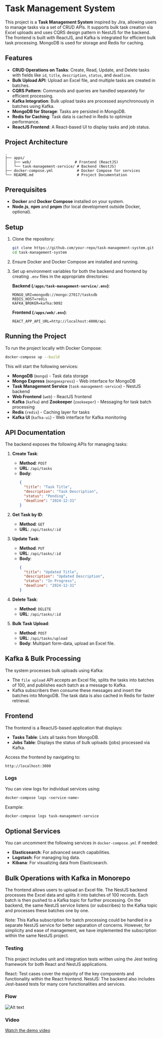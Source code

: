 # Task Management System

This project is a **Task Management System** inspired by Jira, allowing users to manage tasks via a set of CRUD APIs. It supports bulk task creation via Excel uploads and uses CQRS design pattern in NestJS for the backend. The frontend is built with ReactJS, and Kafka is integrated for efficient bulk task processing. MongoDB is used for storage and Redis for caching.

## Features

- **CRUD Operations on Tasks**: Create, Read, Update, and Delete tasks with fields like `id`, `title`, `description`, `status`, and `deadline`.
- **Bulk Upload API**: Upload an Excel file, and multiple tasks are created in batches.
- **CQRS Pattern**: Commands and queries are handled separately for efficient processing.
- **Kafka Integration**: Bulk upload tasks are processed asynchronously in batches using Kafka.
- **MongoDB for Storage**: Tasks are persisted in MongoDB.
- **Redis for Caching**: Task data is cached in Redis to optimize performance.
- **ReactJS Frontend**: A React-based UI to display tasks and job status.

## Project Architecture

```
.
├── apps/
│   ├── web/                    # Frontend (ReactJS)
│   └── task-management-service/ # Backend (NestJS)
├── docker-compose.yml           # Docker Compose for services
└── README.md                    # Project Documentation
```

## Prerequisites

- **Docker** and **Docker Compose** installed on your system.
- **Node.js**, **npm** and **pnpm** (for local development outside Docker, optional).
  
## Setup

1. Clone the repository:

    ```bash
    git clone https://github.com/your-repo/task-management-system.git
    cd task-management-system
    ```

2. Ensure Docker and Docker Compose are installed and running.

3. Set up environment variables for both the backend and frontend by creating `.env` files in the appropriate directories:

    **Backend (`/apps/task-management-service/.env`)**:
    ```env
    MONGO_URI=mongodb://mongo:27017/tasksdb
    REDIS_HOST=redis
    KAFKA_BROKER=kafka:9092
    ```

    **Frontend (`/apps/web/.env`)**:
    ```env
    REACT_APP_API_URL=http://localhost:4000/api
    ```

## Running the Project

To run the project locally with Docker Compose:

```bash
docker-compose up --build
```

This will start the following services:

- **MongoDB** (`mongo`) - Task data storage
- **Mongo Express** (`mongoexpress`) - Web interface for MongoDB
- **Task Management Service** (`task-management-service`) - NestJS backend
- **Web Frontend** (`web`) - ReactJS frontend
- **Kafka** (`kafka`) and **Zookeeper** (`zookeeper`) - Messaging for task batch processing
- **Redis** (`redis`) - Caching layer for tasks
- **Kafka UI** (`kafka-ui`) - Web interface for Kafka monitoring

## API Documentation

The backend exposes the following APIs for managing tasks:

1. **Create Task**:
    - **Method**: `POST`
    - **URL**: `/api/tasks`
    - **Body**:
      ```json
      {
        "title": "Task Title",
        "description": "Task Description",
        "status": "Pending",
        "deadline": "2024-12-31"
      }
      ```

2. **Get Task by ID**:
    - **Method**: `GET`
    - **URL**: `/api/tasks/:id`

3. **Update Task**:
    - **Method**: `PUT`
    - **URL**: `/api/tasks/:id`
    - **Body**:
      ```json
      {
        "title": "Updated Title",
        "description": "Updated Description",
        "status": "In Progress",
        "deadline": "2024-12-31"
      }
      ```

4. **Delete Task**:
    - **Method**: `DELETE`
    - **URL**: `/api/tasks/:id`

5. **Bulk Task Upload**:
    - **Method**: `POST`
    - **URL**: `/api/tasks/upload`
    - **Body**: Multipart form-data, upload an Excel file.

## Kafka & Bulk Processing

The system processes bulk uploads using Kafka:

- The `file upload` API accepts an Excel file, splits the tasks into batches of 100, and publishes each batch as a message to Kafka.
- Kafka subscribers then consume these messages and insert the batches into MongoDB. The task data is also cached in Redis for faster retrieval.


## Frontend

The frontend is a ReactJS-based application that displays:

- **Tasks Table**: Lists all tasks from MongoDB.
- **Jobs Table**: Displays the status of bulk uploads (jobs) processed via Kafka.

Access the frontend by navigating to:

```
http://localhost:3000
```

### Logs

You can view logs for individual services using:

```bash
docker-compose logs <service-name>
```

Example:

```bash
docker-compose logs task-management-service
```

## Optional Services

You can uncomment the following services in `docker-compose.yml` if needed:

- **Elasticsearch**: For advanced search capabilities.
- **Logstash**: For managing log data.
- **Kibana**: For visualizing data from Elasticsearch.

## Bulk Operations with Kafka in Monorepo

The frontend allows users to upload an Excel file.
The NestJS backend processes the Excel data and splits it into batches of 100 records.
Each batch is then pushed to a Kafka topic for further processing.
On the backend, the same NestJS service listens (or subscribes) to the Kafka topic and processes these batches one by one.

Note: This Kafka subscription for batch processing could be handled in a separate NestJS service for better separation of concerns. However, for simplicity and ease of management, we have implemented the subscription within the same NestJS project.

### Testing

This project includes unit and integration tests written using the Jest testing framework for both React and NestJS applications.

React: Test cases cover the majority of the key components and functionality within the React frontend.
NestJS: The backend also includes Jest-based tests for many core functionalities and services.

### Flow

![Alt text](./images/tasks-service-flow.png)

### Video

[Watch the demo video](https://vimeo.com/1011284420?share=copy#t=0)


